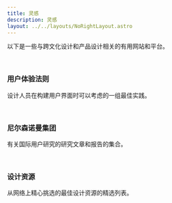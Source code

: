```yaml
---
title: 灵感
description: 灵感
layout: ../../layouts/NoRightLayout.astro
---
```


以下是一些与跨文化设计和产品设计相关的有用网站和平台。

<br/>
<a href="https://lawsofux.com/" style="text-decoration: none" target="_blank" rel="noopener noreferrer">
<div class="highlightbox8">
    <h3 style="color: var(--theme-text)">用户体验法则</h3>
    <p>设计人员在构建用户界面时可以考虑的一组最佳实践。</p>
</div>
</a>
<br/>
<a href="https://www.nngroup.com/" style="text-decoration: none" target="_blank" rel="noopener noreferrer">
<div class="highlightbox8">
    <h3 style="color: var(--theme-text)">尼尔森诺曼集团</h3>
    <p>有关国际用户研究的研究文章和报告的集合。</p>
</div>
</a>
<br/>
<a href="https://designresourc.es/" style="text-decoration: none" target="_blank" rel="noopener noreferrer">
<div class="highlightbox8">
    <h3 style="color: var(--theme-text)">设计资源</h3>
    <p>从网络上精心挑选的最佳设计资源的精选列表。</p>
</div>
</a>